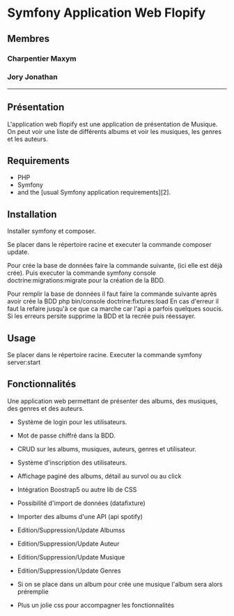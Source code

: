 Symfony Application Web Flopify
========================

## Membres
### Charpentier Maxym
### Jory Jonathan

------------
## Présentation

L'application web flopify est une application de présentation de Musique.
On peut voir une liste de différents albums et voir les musiques, les genres et les auteurs.

Requirements
------------

  * PHP
  * Symfony
  * and the [usual Symfony application requirements][2].

Installation
------------
 Installer symfony et composer.
 
 Se placer dans le répertoire racine et executer la commande composer update.
 
 Pour crée la base de données faire la commande suivante, (ici elle est déjà crée).
 Puis executer la commande symfony console doctrine:migrations:migrate pour la création de la BDD.
 
 Pour remplir la base de données il faut faire la commande suivante après avoir crée la BDD
  php bin/console doctrine:fixtures:load
  En cas d'erreur il faut la refaire jusqu'à ce que ca marche car l'api a parfois quelques soucis. 
  Si les erreurs persite supprime la BDD et la recrée puis réessayer.

 
Usage
-----

 Se placer dans le répertoire racine.
 Executer la commande symfony server:start

Fonctionnalités
-----

Une application web permettant de présenter des albums, des musiques, des genres et des auteurs.

* Système de login pour les utilisateurs.
* Mot de passe chiffré dans la BDD.
* CRUD sur les albums, musiques, auteurs, genres et utilisateur.
* Système d'inscription des utilisateurs.
* Affichage paginé des albums, détail au survol ou au click
* Intégration Boostrap5 ou autre lib de CSS
* Possibilité d'import de données (datafixture)
* Importer des albums d'une API (api spotify)
* Edition/Suppression/Update Albumss
* Edition/Suppression/Update Auteur
* Edition/Suppression/Update Musique
* Edition/Suppression/Update Genres

* Si on se place dans un album pour crée une musique l'album sera alors préremplie 
* Plus un jolie css pour accompagner les fonctionnalités

